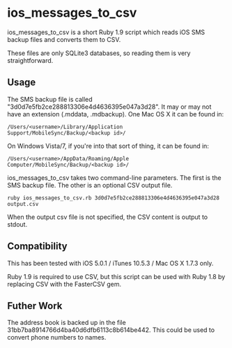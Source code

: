 # ios_messages_to_csv

ios_messages_to_csv is a short Ruby 1.9 script which reads iOS SMS backup files and converts them to CSV.

These files are only SQLite3 databases, so reading them is very straightforward.

## Usage

The SMS backup file is called "3d0d7e5fb2ce288813306e4d4636395e047a3d28". It may or may not have an extension (.mddata, .mdbackup). One Mac OS X it can be found in:

    /Users/<username>/Library/Application Support/MobileSync/Backup/<backup id>/

On Windows Vista/7, if you're into that sort of thing, it can be found in:

    /Users/<username>/AppData/Roaming/Apple Computer/MobileSync/Backup/<backup id>/

ios_messages_to_csv takes two command-line parameters. The first is the SMS backup file. The other is an optional CSV output file.

    ruby ios_messages_to_csv.rb 3d0d7e5fb2ce288813306e4d4636395e047a3d28 output.csv

When the output csv file is not specified, the CSV content is output to stdout.

## Compatibility

This has been tested with iOS 5.0.1 / iTunes 10.5.3 / Mac OS X 1.7.3 only.

Ruby 1.9 is required to use CSV, but this script can be used with Ruby 1.8 by replacing CSV with the FasterCSV gem.

## Futher Work

The address book is backed up in the file 31bb7ba8914766d4ba40d6dfb6113c8b614be442. This could be used to convert phone numbers to names.
